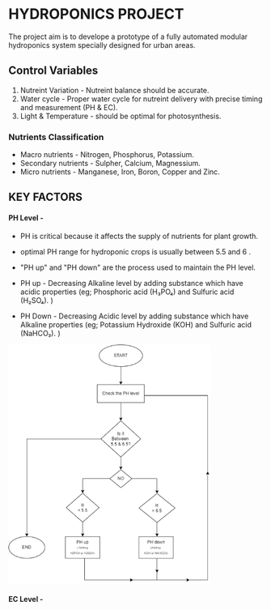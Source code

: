 # HYDROPONICS PROJECT

The project aim is to develope a prototype of a fully automated modular hydroponics system specially designed for urban areas.



## Control Variables


1. Nutreint Variation - Nutreint balance should be accurate.
2. Water cycle - Proper water cycle for nutreint delivery with precise timing and measurement (PH & EC).
3. Light & Temperature - should be optimal for photosynthesis.


### Nutrients Classification
- Macro nutrients - Nitrogen, Phosphorus, Potassium.
- Secondary nutrients - Sulpher, Calcium, Magnessium.
- Micro nutrients -  Manganese, Iron, Boron, Copper and Zinc.

## KEY FACTORS

#### PH Level -
-  PH is critical because it affects the supply of nutrients for plant growth.
- optimal PH range for hydroponic crops is usually between 5.5 and 6 .
- "PH up" and "PH down" are the process used to maintain the PH level.
- PH up - Decreasing Alkaline level by adding substance which have acidic properties
(eg; Phosphoric acid (H₃PO₄) and Sulfuric acid (H₂SO₄). )

- PH Down - Decreasing Acidic level by adding substance which have Alkaline properties
(eg; Potassium Hydroxide (KOH) and Sulfuric acid (NaHCO₃). )
        

<img src="https://github.com/sebinmpn/Home/blob/main/Hydroponics/Assets/PH%20level.drawio.png" alt="Hydroponics System" width="400"/>

#### EC Level -

